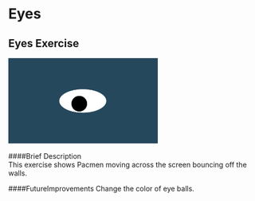 # Eyes
## Eyes Exercise 
<img src= "./images/oneeye.png" width='300'/>   

####Brief Description     
This exercise shows Pacmen moving across the screen bouncing off the walls.    

####FutureImprovements
Change the color of eye balls.
